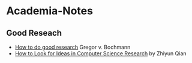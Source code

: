 # Academia-Notes
## Good Reseach
+ [How to do good research](https://www.site.uottawa.ca/~bochmann/Projects/how-to-do-good-research/index.html) Gregor v. Bochmann
+ [How to Look for Ideas in Computer Science Research](https://medium.com/digital-diplomacy/how-to-look-for-ideas-in-computer-science-research-7a3fa6f4696f) by Zhiyun Qian
